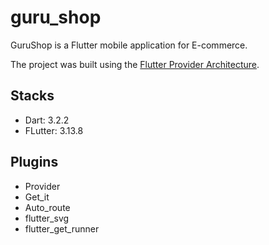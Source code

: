 # guru_shop

GuruShop is a Flutter mobile application for E-commerce.

The project was built using the [Flutter Provider Architecture]().

## Stacks

- Dart: 3.2.2
- FLutter: 3.13.8

## Plugins

- Provider
- Get_it
- Auto_route
- flutter_svg
- flutter_get_runner

